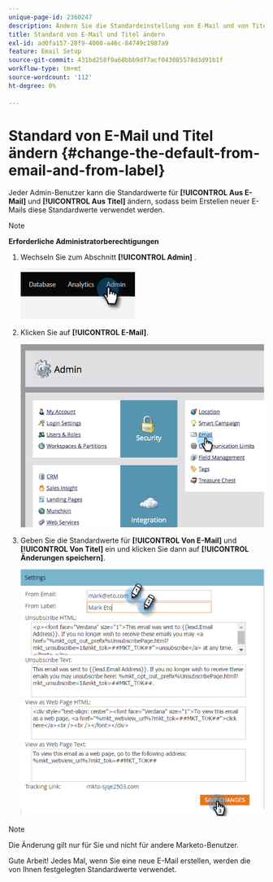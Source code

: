 ```yaml
---
unique-page-id: 2360247
description: Ändern Sie die Standardeinstellung von E-Mail und von Titel - Marketo Docs - Produktdokumentation
title: Standard von E-Mail und Titel ändern
exl-id: ad0fa157-28f9-4008-a46c-84749c1987a9
feature: Email Setup
source-git-commit: 431bd258f9a68bbb9df7acf043085578d3d91b1f
workflow-type: tm+mt
source-wordcount: '112'
ht-degree: 0%

---
```


# Standard von E-Mail und Titel ändern {#change-the-default-from-email-and-from-label}

Jeder Admin-Benutzer kann die Standardwerte für **[!UICONTROL Aus E-Mail]** und **[!UICONTROL Aus Titel]** ändern, sodass beim Erstellen neuer E-Mails diese Standardwerte verwendet werden.

>[!NOTE]
>
>**Erforderliche Administratorberechtigungen**

1. Wechseln Sie zum Abschnitt **[!UICONTROL Admin]** .

   ![](assets/change-the-default-from-email-and-from-label-1.png)

1. Klicken Sie auf **[!UICONTROL E-Mail]**.

   ![](assets/change-the-default-from-email-and-from-label-2.png)

1. Geben Sie die Standardwerte für **[!UICONTROL Von E-Mail]** und **[!UICONTROL Von Titel]** ein und klicken Sie dann auf **[!UICONTROL Änderungen speichern]**.

   ![](assets/change-the-default-from-email-and-from-label-3.png)

>[!NOTE]
>
>Die Änderung gilt nur für Sie und nicht für andere Marketo-Benutzer.

Gute Arbeit! Jedes Mal, wenn Sie eine neue E-Mail erstellen, werden die von Ihnen festgelegten Standardwerte verwendet.
